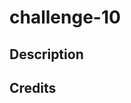 # challenge-10

## Description

## Credits 
<!-- Activity 11 and 12 for setting up shapes.js (?) -->
<!-- scaling SVG image https://css-tricks.com/scale-svg/ -->
<!-- setting up questions Module 9 Activity 19 -->
<!-- https://developer.mozilla.org/en-US/docs/Web/SVG/Tutorial/Getting_Started -->
<!-- https://developer.mozilla.org/en-US/docs/Web/SVG/Element/g (?) for SVG g element -->
<!-- https://www.w3schools.com/graphics/svg_rect.asp making square -->

<!-- https://www.w3schools.com/graphics/tryit.asp?filename=trysvg_polygon (for making triangle) -->